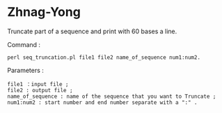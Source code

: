 # Zhnag-Yong
Truncate part of a sequence and print with 60 bases a line.

Command : 

    perl seq_truncation.pl file1 file2 name_of_sequence num1:num2.


Parameters :
    
    file1 ：input file ;
    file2 : output file ;
    name_of_sequence : name of the sequence that you want to Truncate ;
    num1:num2 : start number and end number separate with a ":" .
